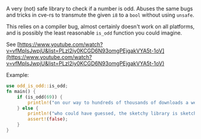 A very (not) safe library to check if a number is odd. 
Abuses the same bugs and tricks in cve-rs to transmute
the given `i8` to a `bool` without using `unsafe`. 

This relies on a compiler bug, almost certainly doesn't
work on all platforms, and is possibly the least
reasonable `is_odd` function you could imagine. 

See [https://www.youtube.com/watch?v=vfMpIsJwpjU&list=PLzl2iy0KCGD6N93omgPEjgakVYA5t-1oV](https://www.youtube.com/watch?v=vfMpIsJwpjU&list=PLzl2iy0KCGD6N93omgPEjgakVYA5t-1oV)

Example:
```rust
use odd_is_odd::is_odd;
fn main() {
    if (is_odd(69)) {
        println!("on our way to hundreds of thousands of downloads a week!");
    } else {
        println!("who could have guessed, the sketchy library is sketchy");
        assert!(false);
    }
}
```
